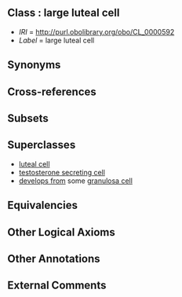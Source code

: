 
## Class : large luteal cell

 * *IRI* = http://purl.obolibrary.org/obo/CL_0000592
 * *Label* = large luteal cell

## Synonyms


## Cross-references


## Subsets


## Superclasses

 * [luteal cell](../../CL/75/CL_0000175.md)
 * [testosterone secreting cell](../../CL/77/CL_0000177.md)
 * [develops from](../../RO/02/RO_0002202.md) some [granulosa cell](../../CL/01/CL_0000501.md)

## Equivalencies


## Other Logical Axioms


## Other Annotations


## External Comments

